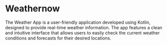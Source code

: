 # Weathernow
The Weather App is a user-friendly application developed using Kotlin, designed to provide real-time weather information. The app features a clean and intuitive interface that allows users to easily check the current weather conditions and forecasts for their desired locations.
